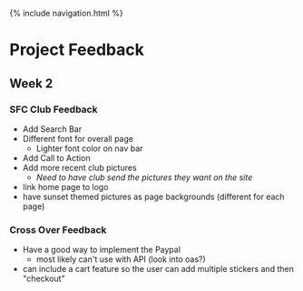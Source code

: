 {% include navigation.html %}

# Project Feedback

## Week 2
### SFC Club Feedback
- Add Search Bar
- Different font for overall page
     - Lighter font color on nav bar
- Add Call to Action
- Add more recent club pictures
    - _Need to have club send the pictures they want on the site_
- link home page to logo
- have sunset themed pictures as page backgrounds (different for each page)

### Cross Over Feedback
- Have a good way to implement the Paypal
     - most likely can't use with API (look into oas?)
- can include a cart feature so the user can add multiple stickers and then "checkout"
 
